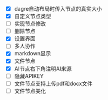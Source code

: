 - [x] dagre自动布局时传入节点的真实大小
- [x] 自定义节点类型
- [ ] 实现节点修改
- [ ] 删除节点
- [x] 设置界面
- [ ] 多人协作
- [x] markdown显示
- [x] 文件节点
- [x] AI节点右下角注明AI来源
- [ ] 隐藏APIKEY
- [ ] 文件节点支持上传pdf和docx文件
- [ ] 文件节点美化
